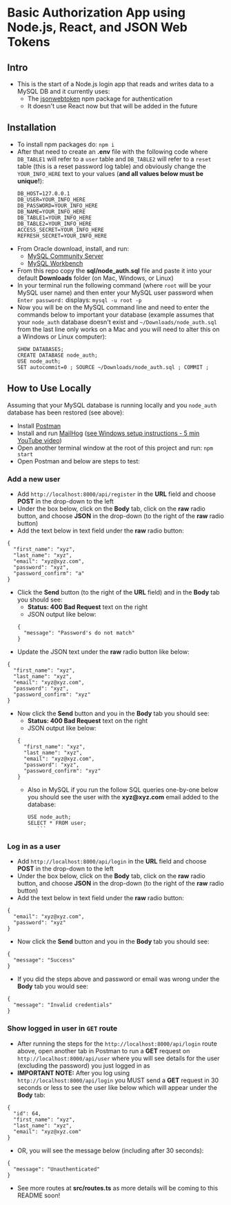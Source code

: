 # Basic Authorization App using Node.js, React, and JSON Web Tokens
## Intro
- This is the start of a Node.js login app that reads and writes data to a MySQL DB and it currently uses:
   - The [jsonwebtoken](https://www.npmjs.com/package/jsonwebtoken) npm package for authentication
   - It doesn't use React now but that will be added in the future

## Installation
- To install npm packages do:
  `npm i`
- After that need to create an __.env__ file with the following code where `DB_TABLE1` will refer to a `user` table and `DB_TABLE2` will refer to a `reset` table (this is a reset password log table) and obviously change the `YOUR_INFO_HERE` text to your values (__and all values below must be unique!__):
  ```
  DB_HOST=127.0.0.1
  DB_USER=YOUR_INFO_HERE
  DB_PASSWORD=YOUR_INFO_HERE
  DB_NAME=YOUR_INFO_HERE
  DB_TABLE1=YOUR_INFO_HERE
  DB_TABLE2=YOUR_INFO_HERE
  ACCESS_SECRET=YOUR_INFO_HERE
  REFRESH_SECRET=YOUR_INFO_HERE
    ```
- From Oracle download, install, and run:
  - [MySQL Community Server](https://dev.mysql.com/downloads/mysql/)
  - [MySQL Workbench](https://www.mysql.com/products/workbench/)
- From this repo copy the __sql/node_auth.sql__ file and paste it into your default __Downloads__ folder (on Mac, Windows, or Linux)
- In your terminal run the following command (where `root` will be your MySQL user name) and then enter your MySQL user password when `Enter password:` displays:
  `mysql -u root -p`
- Now you will be on the MySQL command line and need to enter the commands below to important your database (example assumes that your `node_auth` database doesn't exist and `~/Downloads/node_auth.sql` from the last line only works on a Mac and you will need to alter this on a Windows or Linux computer):
  ```
  SHOW DATABASES;
  CREATE DATABASE node_auth;
  USE node_auth;
  SET autocommit=0 ; SOURCE ~/Downloads/node_auth.sql ; COMMIT ;
  ```  

## How to Use Locally
Assuming that your MySQL database is running locally and you `node_auth` database has been restored (see above):
- Install [Postman](https://www.postman.com/downloads/)
- Install and run [MailHog](https://github.com/mailhog/MailHog) ([see Windows setup instructions - 5 min YouTube video](https://www.youtube.com/watch?v=Vv-T-XK5WjI))
- Open another terminal window at the root of this project and run:
  `npm start`
- Open Postman and below are steps to test:

### Add a new user
- Add `http://localhost:8000/api/register` in the __URL__ field and choose __POST__ in the drop-down to the left 
- Under the box below, click on the __Body__ tab, click on the __raw__ radio button, and choose __JSON__ in the drop-down (to the right of the __raw__ radio button)
- Add the text below in text field under the __raw__ radio button:
```
{
  "first_name": "xyz",
  "last_name": "xyz",
  "email": "xyz@xyz.com",
  "password": "xyz",
  "password_confirm": "a"
}
```
- Click the __Send__ button (to the right of the __URL__ field) and in the __Body__ tab you should see:
  - __Status: 400 Bad Request__ text on the right
  - JSON output like below:
  ```
  {
    "message": "Password's do not match"
  }
  ```
- Update the JSON text under the __raw__ radio button like below:
```
{
  "first_name": "xyz",
  "last_name": "xyz",
  "email": "xyz@xyz.com",
  "password": "xyz",
  "password_confirm": "xyz"
}
```
- Now click the __Send__ button and you in the __Body__ tab you should see:
  - __Status: 400 Bad Request__ text on the right
  - JSON output like below:
  ```
  {
    "first_name": "xyz",
    "last_name": "xyz",
    "email": "xyz@xyz.com",
    "password": "xyz",
    "password_confirm": "xyz"
  }
  ```
  - Also in MySQL if you run the follow SQL queries one-by-one below you should see the user with the __xyz@xyz.com__ email added to the database:
      ```
      USE node_auth;
      SELECT * FROM user;
         ```
### Log in as a user
- Add `http://localhost:8000/api/login` in the __URL__ field and choose __POST__ in the drop-down to the left 
- Under the box below, click on the __Body__ tab, click on the __raw__ radio button, and choose __JSON__ in the drop-down (to the right of the __raw__ radio button)
- Add the text below in text field under the __raw__ radio button:
```
{
  "email": "xyz@xyz.com",
  "password": "xyz"
}
```
- Now click the __Send__ button and you in the __Body__ tab you should see:
```
{
  "message": "Success"
}
```
- If you did the steps above and password or email was wrong under the __Body__ tab you would see:
```
{
  "message": "Invalid credentials"
}    
```

### Show logged in user in `GET` route
- After running the steps for the `http://localhost:8000/api/login` route above, open another tab in Postman to run a __GET__ request on `http://localhost:8000/api/user` where you will see details for the user (excluding the password) you just logged in as
- __IMPORTANT NOTE:__ After you log using  `http://localhost:8000/api/login` you MUST send a __GET__ request in 30 seconds or less to see the user like below which will appear under the __Body__ tab:
```
{
  "id": 64,
  "first_name": "xyz",
  "last_name": "xyz",
  "email": "xyz@xyz.com"
}
```
- OR, you will see the message below (including after 30 seconds):
```
{
  "message": "Unauthenticated"
}
``` 
- See more routes at __src/routes.ts__ as more details will be coming to this README soon!   